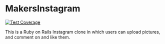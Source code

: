 # MakersInstagram
[![Test Coverage](https://api.codeclimate.com/v1/badges/70ad0217d63f10aac886/test_coverage)](https://codeclimate.com/github/T-Betts/Makers-Instagram/test_coverage)

This is a Ruby on Rails Instagram clone in which users can upload pictures, and comment on and like them.
